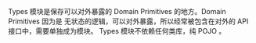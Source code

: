 Types 模块是保存可以对外暴露的 Domain Primitives 的地方。Domain Primitives 因为是
无状态的逻辑，可以对外暴露，所以经常被包含在对外的 API 接口中，需要单独成为模块。
Types 模块不依赖任何类库，纯 POJO 。